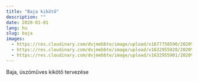 ```yaml
---
title: "Baja kikötő"
description: ""
date: 2020-01-01
lang: hu
slug: baja
images:
  - https://res.cloudinary.com/dvjmebbte/image/upload/v1677758590/2020%20Baja%20kik%C3%B6t%C5%91/Baja_dokk_v2_v_zben_ohtr2z.jpg
  - https://res.cloudinary.com/dvjmebbte/image/upload/v1632955928/2020%20Baja%20kik%C3%B6t%C5%91/0_b3752e56a1.jpg
  - https://res.cloudinary.com/dvjmebbte/image/upload/v1632955901/2020%20Baja%20kik%C3%B6t%C5%91/Baja_dokk_c06b4c63a8.jpg
---
```

Baja, úszóműves kikötő tervezése
